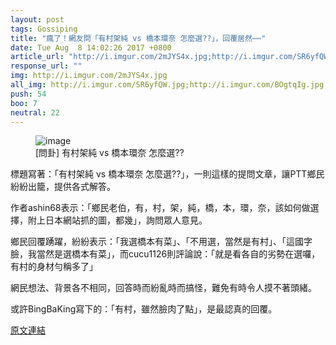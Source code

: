 ```yaml
---
layout: post
tags: Gossiping
title: "瘋了！網友問「有村架純 vs 橋本環奈 怎麼選??」，回覆居然⋯⋯"
date: Tue Aug  8 14:02:26 2017 +0800
article_url: "http://i.imgur.com/2mJYS4x.jpg;http://i.imgur.com/SR6yfQW.jpg;http://i.imgur.com/BOgtqIg.jpg;http://i.imgur.com/E7Jo08V.jpg;http://i.imgur.com/GhiW0pk.jpg;http://i.imgur.com/HuASde7.gif;http://i.imgur.com/C4mEaxp.jpg;http://i.imgur.com/j7V0ye3.jpg;http://i.imgur.com/UbEe1Iq.jpg;http://i.imgur.com/BuCnbp1.jpg;http://i.imgur.com/SNkkFC7.jpg"
response_url: ""
img: http://i.imgur.com/2mJYS4x.jpg
all_img: http://i.imgur.com/SR6yfQW.jpg;http://i.imgur.com/BOgtqIg.jpg;http://i.imgur.com/E7Jo08V.jpg;http://i.imgur.com/GhiW0pk.jpg;http://i.imgur.com/HuASde7.gif;http://i.imgur.com/C4mEaxp.jpg;http://i.imgur.com/j7V0ye3.jpg;http://i.imgur.com/UbEe1Iq.jpg;http://i.imgur.com/BuCnbp1.jpg;http://i.imgur.com/SNkkFC7.jpg
push: 54
boo: 7
neutral: 22
---
```


<figure>
<img src="http://i.imgur.com/2mJYS4x.jpg" alt="image">
<figcaption>
[問卦] 有村架純 vs 橋本環奈 怎麼選??
</figcaption>
</figure>



標題寫著：「有村架純 vs 橋本環奈 怎麼選??」，一則這樣的提問文章，讓PTT鄉民紛紛出籠，提供各式解答。

作者ashin68表示：「鄉民老伯，有，村，架，純，橋，本，環，奈，該如何做選擇，附上日本網站抓的圖，都幾」，詢問眾人意見。

鄉民回覆踴躍，紛紛表示：「我選橋本有菜」、「不用選，當然是有村」、「這國字臉，我當然是選橋本有菜」，而cucu1126則評論說：「就是看各自的劣勢在選囉，有村的身材勻稱多了」

網民想法、背景各不相同，回答時而紛亂時而搞怪，難免有時令人摸不著頭緒。

或許BingBaKing寫下的：「有村，雖然臉肉了點」，是最認真的回覆。

<a href = "https://www.ptt.cc/bbs/Gossiping/M.1502172151.A.927.html">原文連結</a>

